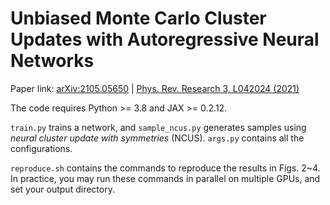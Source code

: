 # Unbiased Monte Carlo Cluster Updates with Autoregressive Neural Networks

Paper link: [arXiv:2105.05650](https://arxiv.org/abs/2105.05650) | [Phys. Rev. Research 3, L042024 (2021)](https://journals.aps.org/prresearch/abstract/10.1103/PhysRevResearch.3.L042024)

The code requires Python >= 3.8 and JAX >= 0.2.12.

`train.py` trains a network, and `sample_ncus.py` generates samples using *neural cluster update with symmetries* (NCUS). `args.py` contains all the configurations.

`reproduce.sh` contains the commands to reproduce the results in Figs. 2~4. In practice, you may run these commands in parallel on multiple GPUs, and set your output directory.
